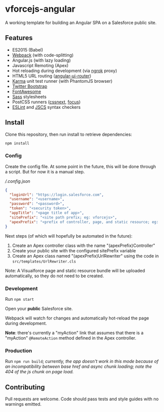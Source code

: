 # vforcejs-angular

A working template for building an Angular SPA on a Salesforce public site.

## Features

- ES2015 (Babel)
- [Webpack](http://webpack.github.io) (with code-splitting)
- Angular.js (with lazy loading)
- Javascript Remoting (Apex)
- Hot reloading during development (via [ngrok](https://ngrok.com) proxy)
- HTML5 URL routing ([angular-ui-router](https://github.com/angular-ui/ui-router))
- [Karma](https://karma-runner.github.io) unit test runner (with PhantomJS browser)
- [Twitter Bootstrap](http://getbootstrap.com)
- [FontAwesome](http://fontawesome.io/)
- [Sass](http://sass-lang.com) stylesheets
- PostCSS runners ([cssnext](http://cssnext.io), [focus](https://github.com/postcss/postcss-focus))
- [ESLint](http://eslint.org) and [JSCS](http://jscs.info) syntax checkers

## Install

Clone this repository, then run install to retrieve dependencies:

```bash
npm install
```

### Config

Create the config file. At some point in the future, this will be done through a script.
But for now it is a manual step.

*/.config.json*
```json
{
  "loginUrl": "https://login.salesforce.com",
  "username": "<username>",
  "password": "<password>",
  "token": "<security token>",
  "appTitle": "<page title of app>",
  "sitePrefix": "<site path prefix; eg: vforcejs>",
  "apexPrefix": "<prefix of controller, page, and static resource; eg: VForceJS>"
}
```

Next steps (of which will hopefully be automated in the future):

1. Create an Apex controller class with the name "(apexPrefix)Controller"
2. Create your public site with the configured sitePrefix variable
3. Create an Apex class named "(apexPrefix)UrlRewriter" using the
   code in `src/templates/UrlRewriter.cls`

Note: A Visualforce page and static resource bundle will be uploaded automatically,
so they do not need to be created.

### Development

Run `npm start`

Open your **public** Salesforce site.

Webpack will watch for changes and automatically hot-reload the page during development.

**Note**: there's currently a "myAction" link that assumes that there is a "myAction" `@RemoteAction`
method defined in the Apex controller.

### Production

Run `npm run build`; *currently, the app doesn't work in this mode because of an incompatibility between base href and async chunk loading; note the 404 of the js chunk on page load.*

## Contributing

Pull requests are welcome. Code should pass tests and style guides with no warnings emitted.
